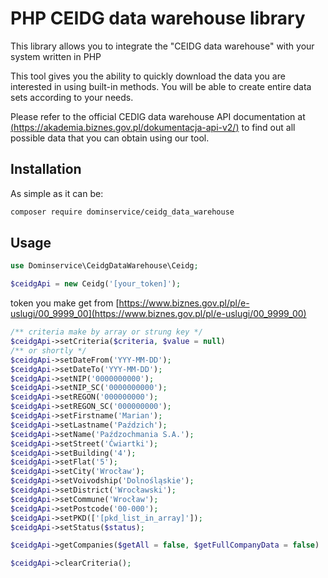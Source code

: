 # PHP CEIDG data warehouse library

This library allows you to integrate the "CEIDG data warehouse" with your system written in PHP

This tool gives you the ability to quickly download the data you are interested in using built-in methods. You will be able to create entire data sets according to your needs.

Please refer to the official CEDIG data warehouse API documentation at [(https://akademia.biznes.gov.pl/dokumentacja-api-v2/)](https://akademia.biznes.gov.pl/dokumentacja-api-v2/)  to find out all possible data that you can obtain using our tool.


## Installation

As simple as it can be:
```bash
composer require dominservice/ceidg_data_warehouse
```

## Usage

```php
use Dominservice\CeidgDataWarehouse\Ceidg;

$ceidgApi = new Ceidg('[your_token]');
```
token you make get from [https://www.biznes.gov.pl/pl/e-uslugi/00_9999_00](https://www.biznes.gov.pl/pl/e-uslugi/00_9999_00)

```php
/** criteria make by array or strung key */
$ceidgApi->setCriteria($criteria, $value = null)
/** or shortly */
$ceidgApi->setDateFrom('YYY-MM-DD');
$ceidgApi->setDateTo('YYY-MM-DD');
$ceidgApi->setNIP('0000000000');
$ceidgApi->setNIP_SC('0000000000');
$ceidgApi->setREGON('000000000');
$ceidgApi->setREGON_SC('000000000');
$ceidgApi->setFirstname('Marian');
$ceidgApi->setLastname('Paździch');
$ceidgApi->setName('Paźdzochmania S.A.');
$ceidgApi->setStreet('Ćwiartki');
$ceidgApi->setBuilding('4');
$ceidgApi->setFlat('5');
$ceidgApi->setCity('Wrocław');
$ceidgApi->setVoivodship('Dolnośląskie');
$ceidgApi->setDistrict('Wrocławski');
$ceidgApi->setCommune('Wrocław');
$ceidgApi->setPostcode('00-000');
$ceidgApi->setPKD(['[pkd_list_in_array]']);
$ceidgApi->setStatus($status);

$ceidgApi->getCompanies($getAll = false, $getFullCompanyData = false)

$ceidgApi->clearCriteria();

```